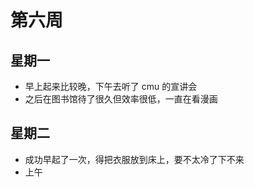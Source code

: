 # 第六周

## 星期一

- 早上起来比较晚，下午去听了 cmu 的宣讲会
- 之后在图书馆待了很久但效率很低，一直在看漫画

## 星期二

- 成功早起了一次，得把衣服放到床上，要不太冷了下不来
- 上午